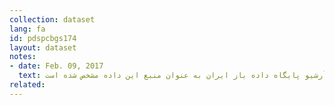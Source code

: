 ```yaml
---
collection: dataset
lang: fa
id: pdspcbgs174
layout: dataset
notes: 
- date: Feb. 09, 2017
  text: به دلیل موجود نبودن لینک داده در زمان انتشار، آرشیو پایگاه داده باز ایران به عنوان منبع این داده مشخص شده است. <br/><br/> توضیح برای ستون "پرداختها – بودجه عمومی – هزینه – حقوق و مزایای مستمر" <br/> ستون حقوق و مزايای مستمر شامل حقوق و مزايای مستمر اعم از حقوق، انواع فوق العاده‌های مستمر، حق عائله‌مندی و اولاد، پاداش پايان سال (عيدی) شاغلين و كسور بازنشستگی و حق بيمه و حق درمان سهم دولت (كارفرما) مربوط به كاركنان رسمی و پيمانی است و تغيير دراعتبار هر استان منوط به پيشنهاد استاندار و تاييد معاونت برنامه ريزی و نظارت راهبردی است.<br/> اعتبارات مندرج در اين جدول، در قالب موارد و اولويت‌های تعيينی توسط معاونت برنامه ريزی و نظارت راهبردی رئيس جمهور قابل اجراست.
related:
---
```

